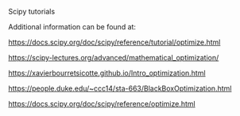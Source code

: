 Scipy tutorials

Additional information can be found at:

https://docs.scipy.org/doc/scipy/reference/tutorial/optimize.html

https://scipy-lectures.org/advanced/mathematical_optimization/

https://xavierbourretsicotte.github.io/Intro_optimization.html

https://people.duke.edu/~ccc14/sta-663/BlackBoxOptimization.html

https://docs.scipy.org/doc/scipy/reference/optimize.html
